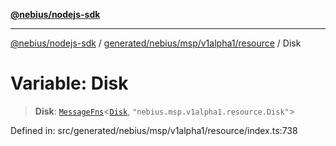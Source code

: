 [**@nebius/nodejs-sdk**](../../../../../../README.md)

---

[@nebius/nodejs-sdk](../../../../../../README.md) / [generated/nebius/msp/v1alpha1/resource](../README.md) / Disk

# Variable: Disk

> **Disk**: [`MessageFns`](../../../../../../runtime/protos/core/interfaces/MessageFns.md)\<[`Disk`](../interfaces/Disk.md), `"nebius.msp.v1alpha1.resource.Disk"`\>

Defined in: src/generated/nebius/msp/v1alpha1/resource/index.ts:738
